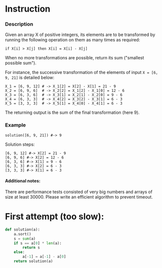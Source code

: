# Instruction

### Description

Given an array X of positive integers, its elements are to be transformed by running the following operation on them as many times as required:

`if X[i] > X[j] then X[i] = X[i] - X[j]`

When no more transformations are possible, return its sum ("smallest possible sum").

For instance, the successive transformation of the elements of input `X = [6, 9, 21]` is detailed below:

```
X_1 = [6, 9, 12] # -> X_1[2] = X[2] - X[1] = 21 - 9
X_2 = [6, 9, 6]  # -> X_2[2] = X_1[2] - X_1[0] = 12 - 6
X_3 = [6, 3, 6]  # -> X_3[1] = X_2[1] - X_2[0] = 9 - 6
X_4 = [6, 3, 3]  # -> X_4[2] = X_3[2] - X_3[1] = 6 - 3
X_5 = [3, 3, 3]  # -> X_5[1] = X_4[0] - X_4[1] = 6 - 3
```
The returning output is the sum of the final transformation (here 9).
### Example
```
solution([6, 9, 21]) #-> 9
```
Solution steps:

```
[6, 9, 12] #-> X[2] = 21 - 9
[6, 9, 6] #-> X[2] = 12 - 6
[6, 3, 6] #-> X[1] = 9 - 6
[6, 3, 3] #-> X[2] = 6 - 3
[3, 3, 3] #-> X[1] = 6 - 3
```
#### Additional notes:

There are performance tests consisted of very big numbers and arrays of size at least 30000. Please write an efficient algorithm to prevent timeout.

# First attempt (too slow):

```python
def solution(a):
    a.sort()
    s = sum(a)
    if s == a[0] * len(a):
        return s
    else:
        a[-1] = a[-1] - a[0]
    return solution(a)
```
